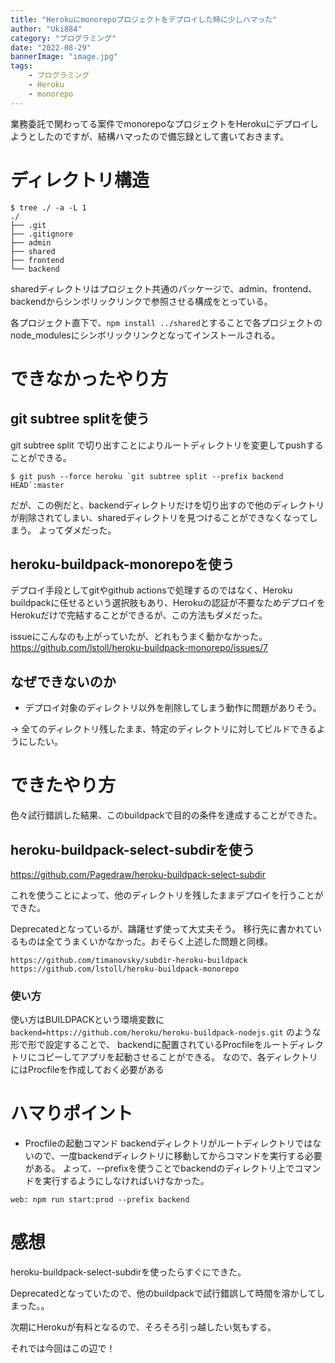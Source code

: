 ```yaml
---
title: "Herokuにmonorepoプロジェクトをデプロイした時に少しハマった"
author: "Uki884"
category: "プログラミング"
date: "2022-08-29"
bannerImage: "image.jpg"
tags:
    - プログラミング
    - Heroku
    - monorepo
---
```

業務委託で関わってる案件でmonorepoなプロジェクトをHerokuにデプロイしようとしたのですが、結構ハマったので備忘録として書いておきます。

# ディレクトリ構造
```
$ tree ./ -a -L 1
./
├── .git
├── .gitignore
├── admin
├── shared
├── frontend
└── backend
```
sharedディレクトリはプロジェクト共通のパッケージで、admin、frontend、backendからシンボリックリンクで参照させる構成をとっている。

各プロジェクト直下で、`npm install ../shared`とすることで各プロジェクトのnode_modulesにシンボリックリンクとなってインストールされる。
# できなかったやり方
## git subtree splitを使う
git subtree split で切り出すことによりルートディレクトリを変更してpushすることができる。
```
$ git push --force heroku `git subtree split --prefix backend HEAD`:master
```
だが、この例だと、backendディレクトリだけを切り出すので他のディレクトリが削除されてしまい、sharedディレクトリを見つけることができなくなってしまう。
よってダメだった。
## heroku-buildpack-monorepoを使う
デプロイ手段としてgitやgithub actionsで処理するのではなく、Heroku buildpackに任せるという選択肢もあり、Herokuの認証が不要なためデプロイをHerokuだけで完結することができるが、この方法もダメだった。

issueにこんなのも上がっていたが、どれもうまく動かなかった。
https://github.com/lstoll/heroku-buildpack-monorepo/issues/7
## なぜできないのか
- デプロイ対象のディレクトリ以外を削除してしまう動作に問題がありそう。

→ 全てのディレクトリ残したまま、特定のディレクトリに対してビルドできるようにしたい。
# できたやり方
色々試行錯誤した結果、このbuildpackで目的の条件を達成することができた。
## heroku-buildpack-select-subdirを使う
https://github.com/Pagedraw/heroku-buildpack-select-subdir

これを使うことによって、他のディレクトリを残したままデプロイを行うことができた。

Deprecatedとなっているが、躊躇せず使って大丈夫そう。
移行先に書かれているものは全てうまくいかなかった。おそらく上述した問題と同様。
```
https://github.com/timanovsky/subdir-heroku-buildpack
https://github.com/lstoll/heroku-buildpack-monorepo
```
### 使い方
使い方はBUILDPACKという環境変数に`backend=https://github.com/heroku/heroku-buildpack-nodejs.git` のような形で形で設定することで、
backendに配置されているProcfileをルートディレクトリにコピーしてアプリを起動させることができる。
なので、各ディレクトリにはProcfileを作成しておく必要がある
# ハマりポイント
- Procfileの起動コマンド
backendディレクトリがルートディレクトリではないので、一度backendディレクトリに移動してからコマンドを実行する必要がある。
よって、--prefixを使うことでbackendのディレクトリ上でコマンドを実行するようにしなければいけなかった。
```
web: npm run start:prod --prefix backend
```
# 感想
heroku-buildpack-select-subdirを使ったらすぐにできた。

Deprecatedとなっていたので、他のbuildpackで試行錯誤して時間を溶かしてしまった。。

次期にHerokuが有料となるので、そろそろ引っ越したい気もする。

それでは今回はこの辺で！
